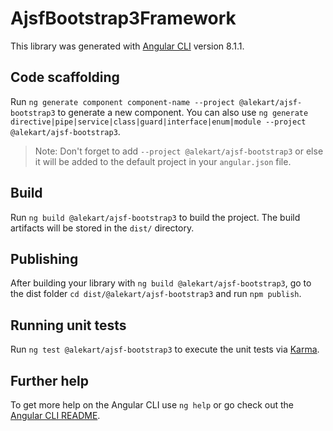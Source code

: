 # AjsfBootstrap3Framework

This library was generated with [Angular CLI](https://github.com/angular/angular-cli) version 8.1.1.

## Code scaffolding

Run `ng generate component component-name --project @alekart/ajsf-bootstrap3` to generate a new component. You can also use `ng generate directive|pipe|service|class|guard|interface|enum|module --project @alekart/ajsf-bootstrap3`.
> Note: Don't forget to add `--project @alekart/ajsf-bootstrap3` or else it will be added to the default project in your `angular.json` file. 

## Build

Run `ng build @alekart/ajsf-bootstrap3` to build the project. The build artifacts will be stored in the `dist/` directory.

## Publishing

After building your library with `ng build @alekart/ajsf-bootstrap3`, go to the dist folder `cd dist/@alekart/ajsf-bootstrap3` and run `npm publish`.

## Running unit tests

Run `ng test @alekart/ajsf-bootstrap3` to execute the unit tests via [Karma](https://karma-runner.github.io).

## Further help

To get more help on the Angular CLI use `ng help` or go check out the [Angular CLI README](https://github.com/angular/angular-cli/blob/master/README.md).
